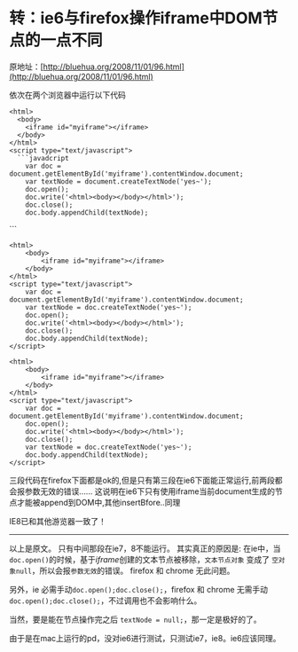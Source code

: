 # 转：ie6与firefox操作iframe中DOM节点的一点不同

原地址：[http://bluehua.org/2008/11/01/96.html](http://bluehua.org/2008/11/01/96.html)

依次在两个浏览器中运行以下代码

```
<html>
  <body>
    <iframe id="myiframe"></iframe>
  </body>
</html>
<script type="text/javascript">
  ```javadcript
    var doc = document.getElementById('myiframe').contentWindow.document;
    var textNode = document.createTextNode('yes~');
    doc.open();
    doc.write('<html><body></body></html>');
    doc.close();
    doc.body.appendChild(textNode);
  ```
</script>
```

```
<html>
	<body>
		<iframe id="myiframe"></iframe>
	</body>
</html>
<script type="text/javascript">
	var doc = document.getElementById('myiframe').contentWindow.document;
	var textNode = doc.createTextNode('yes~');
	doc.open();
	doc.write('<html><body></body></html>');
	doc.close();
	doc.body.appendChild(textNode);
</script>
```

```
<html>
	<body>
		<iframe id="myiframe"></iframe>
	</body>
</html>
<script type="text/javascript">
	var doc = document.getElementById('myiframe').contentWindow.document;
	doc.open();
	doc.write('<html><body></body></html>');
	doc.close();
	var textNode = doc.createTextNode('yes~');
	doc.body.appendChild(textNode);
</script>
```

三段代码在firefox下面都是ok的,但是只有第三段在ie6下面能正常运行,前两段都会报参数无效的错误…… 这说明在ie6下只有使用iframe当前document生成的节点才能被append到DOM中,其他insertBfore..同理

IE8已和其他游览器一致了！

________
以上是原文。
只有中间那段在ie7，8不能运行。
其实真正的原因是:
  在ie中，当`doc.open()`的时候，基于*iframe*创建的文本节点被移除，`文本节点对象` 变成了 `空对象null`，所以会报`参数无效`的错误。
  firefox 和 chrome 无此问题。

  另外，ie 必需手动`doc.open();doc.close();`，firefox 和 chrome 无需手动 `doc.open();doc.close();`，不过调用也不会影响什么。

  当然，要是能在节点操作完之后 `textNode = null;`，那一定是极好的了。

由于是在mac上运行的pd，没对ie6进行测试，只测试ie7，ie8。ie6应该同理。

